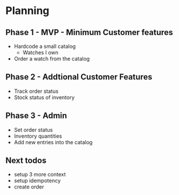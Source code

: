 # Planning

## Phase 1 - MVP - Minimum Customer features
* Hardcode a small catalog
   * Watches I own
* Order a watch from the catalog

## Phase 2 - Addtional Customer Features
* Track order status
* Stock status of inventory

## Phase 3 - Admin
* Set order status
* Inventory quantities
* Add new entries into the catalog


## Next todos
* setup 3 more context
* setup idempotency
* create order